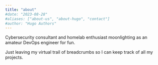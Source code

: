 ```yaml
---
title: "about"
#date: "2023-08-28"
#aliases: ["about-us", "about-hugo", "contact"]
#author: "Hugo Authors"
---
```


Cybersecurity consultant and homelab enthusiast moonlighting as an amateur DevOps engineer for fun. 

Just leaving my virtual trail of breadcrumbs so I can keep track of all my projects. 
